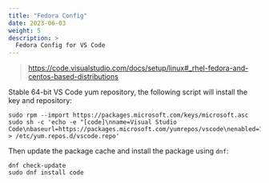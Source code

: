 ```yaml
---
title: "Fedora Config"
date: 2023-06-03
weight: 5
description: >
  Fedora Config for VS Code
---
```


> <https://code.visualstudio.com/docs/setup/linux#_rhel-fedora-and-centos-based-distributions>

Stable 64-bit VS Code yum repository, the following script will install the key and repository:

```shell
sudo rpm --import https://packages.microsoft.com/keys/microsoft.asc
sudo sh -c 'echo -e "[code]\nname=Visual Studio Code\nbaseurl=https://packages.microsoft.com/yumrepos/vscode\nenabled=1\ngpgcheck=1\ngpgkey=https://packages.microsoft.com/keys/microsoft.asc" > /etc/yum.repos.d/vscode.repo'
```

Then update the package cache and install the package using `dnf`:

```shell
dnf check-update
sudo dnf install code
```
